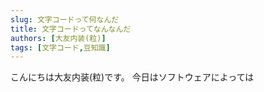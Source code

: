 ```yaml
---
slug: 文字コードって何なんだ
title: 文字コードってなんなんだ
authors: [大友内装(粒)]
tags: [文字コード,豆知識]
---
```

こんにちは大友内装(粒)です。
今日はソフトウェアによっては